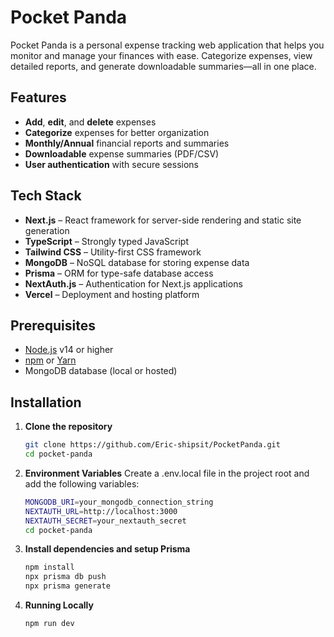 # Pocket Panda

Pocket Panda is a personal expense tracking web application that helps you monitor and manage your finances with ease. Categorize expenses, view detailed reports, and generate downloadable summaries—all in one place.

## Features

- **Add**, **edit**, and **delete** expenses  
- **Categorize** expenses for better organization  
- **Monthly/Annual** financial reports and summaries  
- **Downloadable** expense summaries (PDF/CSV)  
- **User authentication** with secure sessions  

## Tech Stack

- **Next.js** – React framework for server-side rendering and static site generation  
- **TypeScript** – Strongly typed JavaScript  
- **Tailwind CSS** – Utility-first CSS framework  
- **MongoDB** – NoSQL database for storing expense data  
- **Prisma** – ORM for type-safe database access  
- **NextAuth.js** – Authentication for Next.js applications  
- **Vercel** – Deployment and hosting platform  

## Prerequisites

- [Node.js](https://nodejs.org/) v14 or higher  
- [npm](https://www.npmjs.com/) or [Yarn](https://yarnpkg.com/)  
- MongoDB database (local or hosted)  

## Installation

1. **Clone the repository**  
   ```bash
   git clone https://github.com/Eric-shipsit/PocketPanda.git
   cd pocket-panda
2. **Environment Variables** 
   Create a .env.local file in the project root and add the following variables:
   ```bash
   MONGODB_URI=your_mongodb_connection_string
   NEXTAUTH_URL=http://localhost:3000
   NEXTAUTH_SECRET=your_nextauth_secret
   cd pocket-panda
3. **Install dependencies and setup Prisma**  
   ```bash
   npm install
   npx prisma db push
   npx prisma generate
4. **Running Locally**  
   ```bash
   npm run dev
